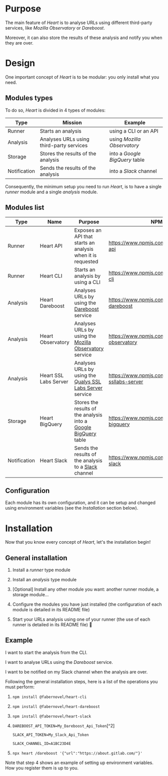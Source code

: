 # Purpose

The main feature of _Heart_ is to analyse URLs using different third-party services, like _Mozilla Observatory_ or _Dareboost_.

Moreover, it can also store the results of these analysis and notify you when they are over.

# Design

One important concept of _Heart_ is to be modular: you only install what you need.

## Modules types

To do so, _Heart_ is divided in 4 types of modules:

| Type | Mission | Example
| ------ | ------ | ------ |
| Runner | Starts an analysis | using a CLI or an API |
| Analysis | Analyses URLs using third-party services | using _Mozilla Observatory_ |
| Storage | Stores the results of the analysis | into a _Google BigQuery_ table |
| Notification | Sends the results of the analysis | into a _Slack_ channel |

Consequently, the minimum setup you need to run _Heart_, is to have a single _runner_ module and a single _analysis_ module.

## Modules list

| Type | Name | Purpose | NPM registry URL |
| ------ | ------ | ------ | ------ |
| Runner | Heart API | Exposes an API that starts an analysis when it is requested | https://www.npmjs.com/package/@fabernovel/heart-api |
| Runner | Heart CLI | Starts an analysis by using a CLI | https://www.npmjs.com/package/@fabernovel/heart-cli
| Analysis | Heart Dareboost | Analyses URLs by using the [Dareboost](https://www.dareboost.com/en) service | https://www.npmjs.com/package/@fabernovel/heart-dareboost |
| Analysis | Heart Observatory | Analyses URLs by using the [Mozilla Observatory](https://observatory.mozilla.org/) service | https://www.npmjs.com/package/@fabernovel/heart-observatory |
| Analysis | Heart SSL Labs Server | Analyses URLs by using the [Qualys SSL Labs Server](https://www.ssllabs.com/ssltest/) service | https://www.npmjs.com/package/@fabernovel/heart-ssllabs-server |
| Storage | Heart BigQuery | Stores the results of the analysis into a [Google BigQuery](https://cloud.google.com/bigquery) table | https://www.npmjs.com/package/@fabernovel/heart-bigquery |
| Notification | Heart Slack | Sends the results of the analysis to a [Slack](https://slack.com) channel | https://www.npmjs.com/package/@fabernovel/heart-slack |

## Configuration

Each module has its own configuration, and it can be setup and changed using environment variables (see the _Installation_ section below).

# Installation

Now that you know every concept of _Heart_, let's the installation begin!

## General installation

1. Install a _runner_ type module 

2. Install an _analysis_ type module 

3. [Optional] Install any other module you want: another runner module, a storage module...

4. Configure the modules you have just installed (the configuration of each module is detailed in its README file)

5. Start your URLs analysis using one of your runner (the use of each runner is detailed in its README file) :tada: 

## Example

>>>
I want to start the analysis from the CLI.

I want to analyse URLs using the _Dareboost_ service.

I want to be notified on my Slack channel when the analysis are over.
>>>

Following the general installation steps, here is a list of the operations you must perform:

1. `npm install @fabernovel/heart-cli`

2. `npm install @fabernovel/heart-dareboost`

3. `npm install @fabernovel/heart-slack`

4. `DAREBOOST_API_TOKEN=My_Dareboost_Api_Token`[^2]
   
   `SLACK_API_TOKEN=My_Slack_Api_Token`
   
   `SLACK_CHANNEL_ID=A1BC23D4E`

5. `npx heart /dareboost '{"url":"https://about.gitlab.com/"}'`

Note that step 4 shows an example of setting up environment variables. How you register them is up to you.